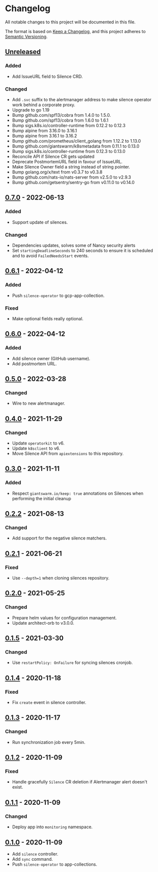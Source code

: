 # Changelog

All notable changes to this project will be documented in this file.

The format is based on [Keep a Changelog](https://keepachangelog.com/en/1.0.0/),
and this project adheres to [Semantic Versioning](https://semver.org/spec/v2.0.0.html).

## [Unreleased]

### Added

- Add IssueURL field to Silence CRD.

### Changed

- Add `.svc` suffix to the alertmanager address to make silence operator work behind a corporate proxy.
- Upgrade to go 1.19
- Bump github.com/spf13/cobra from 1.4.0 to 1.5.0.
- Bump github.com/spf13/cobra from 1.6.0 to 1.6.1
- Bump sigs.k8s.io/controller-runtime from 0.12.2 to 0.12.3
- Bump alpine from 3.16.0 to 3.16.1
- Bump alpine from 3.16.1 to 3.16.2
- Bump github.com/prometheus/client_golang from 1.12.2 to 1.13.0
- Bump github.com/giantswarm/k8smetadata from 0.11.1 to 0.13.0
- Bump sigs.k8s.io/controller-runtime from 0.12.3 to 0.13.0
- Reconcile API if Silence CR gets updated
- Deprecate PostmortemURL field in favour of IssueURL.
- Make Silence Owner field a string instead of string pointer.
- Bump golang.org/x/text from v0.3.7 to v0.3.8
- Bump github.com/nats-io/nats-server from v2.5.0 to v2.9.3
- Bump github.com/getsentry/sentry-go from v0.11.0 to v0.14.0

## [0.7.0] - 2022-06-13

### Added

- Support update of silences.

### Changed

- Dependencies updates, solves some of Nancy security alerts
- Set `startingDeadlineSeconds` to 240 seconds to ensure it is scheduled and to avoid `FailedNeedsStart` events. 

## [0.6.1] - 2022-04-12

### Added

- Push `silence-operator` to gcp-app-collection.

### Fixed

- Make optional fields really optional.

## [0.6.0] - 2022-04-12

### Added

- Add silence owner (GitHub username).
- Add postmortem URL.

## [0.5.0] - 2022-03-28

### Changed

- Wire to new alertmanager.

## [0.4.0] - 2021-11-29

### Changed

- Update `operatorkit` to v6.
- Update `k8sclient` to v6.
- Move Silence API from `apiextensions` to this repository.

## [0.3.0] - 2021-11-11

### Added

- Respect `giantswarm.io/keep: true` annotations on Silences when performing the initial cleanup

## [0.2.2] - 2021-08-13

### Changed

- Add support for the negative silence matchers.

## [0.2.1] - 2021-06-21

### Fixed

- Use `--depth=1` when cloning silences repository.

## [0.2.0] - 2021-05-25

### Changed

- Prepare helm values for configuration management.
- Update architect-orb to v3.0.0.

## [0.1.5] - 2021-03-30

### Changed

- Use `restartPolicy: OnFailure` for syncing silences cronjob.

## [0.1.4] - 2020-11-18

### Fixed

- Fix `create` event in silence controller.

## [0.1.3] - 2020-11-17

### Changed

- Run synchronization job every 5min.

## [0.1.2] - 2020-11-09

### Fixed

- Handle gracefully `Silence` CR deletion if Alertmanager alert doesn't exist.

## [0.1.1] - 2020-11-09

### Changed

- Deploy app into `monitoring` namespace.

## [0.1.0] - 2020-11-09

- Add `silence` controller.
- Add `sync` command.
- Push `silence-operator` to app-collections.

[Unreleased]: https://github.com/giantswarm/silence-operator/compare/v0.7.0...HEAD
[0.7.0]: https://github.com/giantswarm/silence-operator/compare/v0.6.1...v0.7.0
[0.6.1]: https://github.com/giantswarm/silence-operator/compare/v0.6.0...v0.6.1
[0.6.0]: https://github.com/giantswarm/silence-operator/compare/v0.5.0...v0.6.0
[0.5.0]: https://github.com/giantswarm/silence-operator/compare/v0.4.0...v0.5.0
[0.4.0]: https://github.com/giantswarm/silence-operator/compare/v0.3.0...v0.4.0
[0.3.0]: https://github.com/giantswarm/silence-operator/compare/v0.2.2...v0.3.0
[0.2.2]: https://github.com/giantswarm/silence-operator/compare/v0.2.1...v0.2.2
[0.2.1]: https://github.com/giantswarm/silence-operator/compare/v0.2.0...v0.2.1
[0.2.0]: https://github.com/giantswarm/silence-operator/compare/v0.1.5...v0.2.0
[0.1.5]: https://github.com/giantswarm/silence-operator/compare/v0.1.4...v0.1.5
[0.1.4]: https://github.com/giantswarm/silence-operator/compare/v0.1.3...v0.1.4
[0.1.3]: https://github.com/giantswarm/silence-operator/compare/v0.1.2...v0.1.3
[0.1.2]: https://github.com/giantswarm/silence-operator/compare/v0.1.1...v0.1.2
[0.1.1]: https://github.com/giantswarm/silence-operator/compare/v0.1.0...v0.1.1
[0.1.0]: https://github.com/giantswarm/silence-operator/releases/tag/v0.1.0
